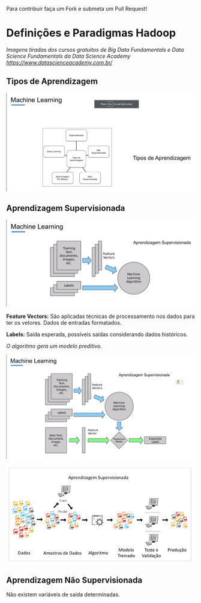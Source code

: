 Para contribuir faça um Fork e submeta um Pull Request!

# Definições e Paradigmas Hadoop

*Imagens tiradas dos cursos gratuitos de Big Data Fundamentals e Data Science Fundamentals da Data Science Academy*
*https://www.datascienceacademy.com.br/*

## Tipos de Aprendizagem

![alt text](https://github.com/devwdougherty/personal-developer-wiki/blob/master/Computer%20Science/machine-learning-teoria-01.png)

## Aprendizagem Supervisionada 

![alt text](https://github.com/devwdougherty/personal-developer-wiki/blob/master/Computer%20Science/machine-learning-teoria-02.png)

**Feature Vectors:** São aplicadas técnicas de processamento nos dados para ter os vetores. Dados de entradas formatados.

**Labels:**  Saída esperada, possíveis saídas considerando dados históricos.

_O algoritmo gera um modelo preditivo._

![alt text](https://github.com/devwdougherty/personal-developer-wiki/blob/master/Computer%20Science/machine-learning-teoria-03.png)

![alt text](https://github.com/devwdougherty/personal-developer-wiki/blob/master/Computer%20Science/machine-learning-teoria-04.png)

## Aprendizagem Não Supervisionada

Não existem variáveis de saída determinadas.
